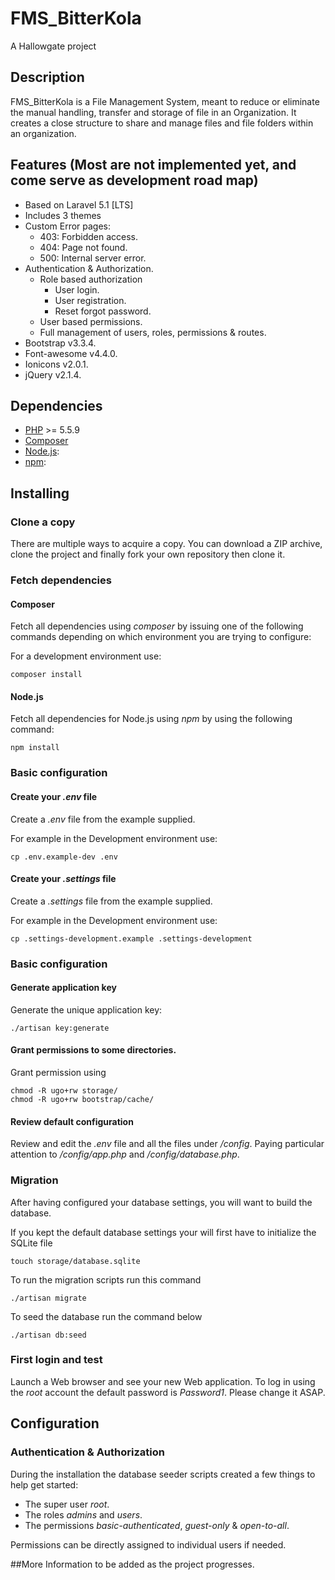 # FMS_BitterKola
A Hallowgate project

## Description
FMS_BitterKola is a File Management System, meant to reduce or eliminate the manual handling, transfer and storage of file in an Organization. It creates a close structure to share and manage files and file folders within an organization.

## Features (Most are not implemented yet, and come serve as development road map)
* Based on Laravel 5.1 [LTS]
* Includes 3 themes
* Custom Error pages: 
    * 403: Forbidden access.
    * 404: Page not found.
    * 500: Internal server error.
* Authentication & Authorization.
    * Role based authorization
        * User login.
        * User registration.
        * Reset forgot password.
    * User based permissions.
    * Full management of users, roles, permissions & routes.
* Bootstrap v3.3.4.
* Font-awesome v4.4.0.
* Ionicons v2.0.1.
* jQuery v2.1.4.

## Dependencies
* [PHP](http://php.net/supported-versions.php) >= 5.5.9
* [Composer](https://getcomposer.org/)
* [Node.js](https://nodejs.org):
* [npm](https://www.npmjs.com/):


## Installing

### Clone a copy
There are multiple ways to acquire a copy. You can download a ZIP archive, clone the project and finally fork your own repository then clone it.

### Fetch dependencies

#### Composer
Fetch all dependencies using *composer* by issuing one of the following commands depending on which environment you are 
trying to configure:

For a development environment use:
```
composer install
```


#### Node.js
Fetch all dependencies for Node.js using *npm* by using the following command:

```
npm install
```

### Basic configuration

#### Create your *.env* file
Create a *.env* file from the example supplied.

For example in the Development environment use:
```
cp .env.example-dev .env
```

#### Create your *.settings* file
Create a *.settings* file from the example supplied.

For example in the Development environment use:
```
cp .settings-development.example .settings-development
```


### Basic configuration

#### Generate application key
Generate the unique application key:
````
./artisan key:generate
````

#### Grant permissions to some directories. 
Grant permission using
````
chmod -R ugo+rw storage/
chmod -R ugo+rw bootstrap/cache/
````

#### Review default configuration
Review and edit the *.env* file and all the files under */config*. Paying particular attention to */config/app.php* and 
*/config/database.php*.



### Migration
After having configured your database settings, you will want to build the database.
 
If you kept the default database settings your will first have to initialize the SQLite file
```
touch storage/database.sqlite
```

To run the migration scripts run this command
 ```
 ./artisan migrate
 ```
 
 To seed the database run the command below
 ```
 ./artisan db:seed
 ```

### First login and test
Launch a Web browser and see your new Web application. To log in using the *root* account
the default password is *Password1*. Please change it ASAP.


## Configuration

### Authentication & Authorization
During the installation the database seeder scripts created a few things to help get started:

* The super user *root*.
* The roles *admins* and *users*.
* The permissions *basic-authenticated*, *guest-only* & *open-to-all*.

Permissions can be directly assigned to individual users if needed.
  
##More Information to be added as the project progresses.